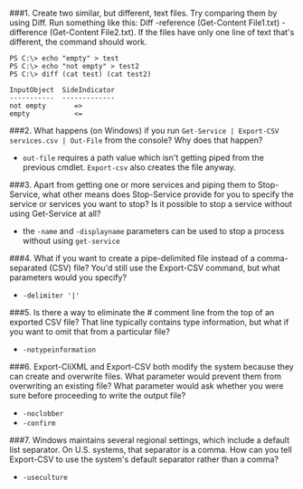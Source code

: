 ###1.  Create two similar, but different, text files. Try comparing them by using Diff. Run something like this: Diff -reference (Get-Content File1.txt) -difference (Get-Content File2.txt). If the files have only one line of text that's different, the command should work.

```
PS C:\> echo "empty" > test
PS C:\> echo "not empty" > test2
PS C:\> diff (cat test) (cat test2)

InputObject  SideIndicator
-----------  -------------
not empty       =>
empty           <=
```

###2.  What happens (on Windows) if you run `Get-Service | Export-CSV services.csv | Out-File` from the console? Why does that happen? 

- `out-file` requires a path value which isn't getting piped from the previous cmdlet. `Export-csv` also creates the file anyway.

###3.  Apart from getting one or more services and piping them to Stop-Service, what other means does Stop-Service provide for you to specify the service or services you want to stop? Is it possible to stop a service without using Get-Service at all? 

- the `-name` and `-displayname` parameters can be used to stop a process without using `get-service`

###4.  What if you want to create a pipe-delimited file instead of a comma-separated (CSV) file? You'd still use the Export-CSV command, but what parameters would you specify? 

- `-delimiter '|'`

###5.  Is there a way to eliminate the # comment line from the top of an exported CSV file? That line typically contains type information, but what if you want to omit that from a particular file? 

- `-notypeinformation`

###6.  Export-CliXML and Export-CSV both modify the system because they can create and overwrite files. What parameter would prevent them from overwriting an existing file? What parameter would ask whether you were sure before proceeding to write the output file? 

- `-noclobber`
- `-confirm`

###7.  Windows maintains several regional settings, which include a default list separator. On U.S. systems, that separator is a comma. How can you tell Export-CSV to use the system's default separator rather than a comma?

- `-useculture`
